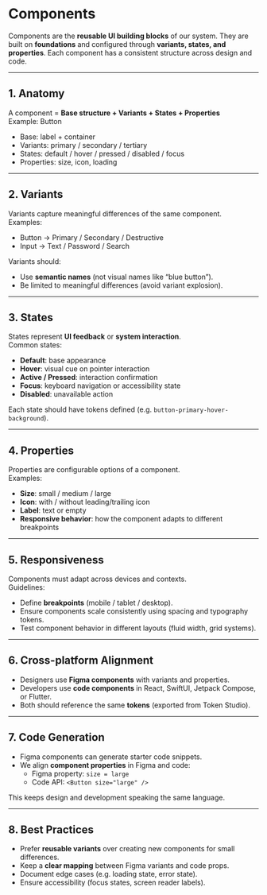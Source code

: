 # Components

Components are the **reusable UI building blocks** of our system. They are built on **foundations** and configured through **variants, states, and properties**. Each component has a consistent structure across design and code.

---

## 1. Anatomy

A component = **Base structure + Variants + States + Properties**  
Example: Button
- Base: label + container
- Variants: primary / secondary / tertiary
- States: default / hover / pressed / disabled / focus
- Properties: size, icon, loading

---

## 2. Variants

Variants capture meaningful differences of the same component.  
Examples:
- Button → Primary / Secondary / Destructive
- Input → Text / Password / Search

Variants should:
- Use **semantic names** (not visual names like “blue button”).  
- Be limited to meaningful differences (avoid variant explosion).

---

## 3. States

States represent **UI feedback** or **system interaction**.  
Common states:
- **Default**: base appearance
- **Hover**: visual cue on pointer interaction
- **Active / Pressed**: interaction confirmation
- **Focus**: keyboard navigation or accessibility state
- **Disabled**: unavailable action

Each state should have tokens defined (e.g. `button-primary-hover-background`).

---

## 4. Properties

Properties are configurable options of a component.  
Examples:
- **Size**: small / medium / large
- **Icon**: with / without leading/trailing icon
- **Label**: text or empty
- **Responsive behavior**: how the component adapts to different breakpoints

---

## 5. Responsiveness

Components must adapt across devices and contexts.  
Guidelines:
- Define **breakpoints** (mobile / tablet / desktop).  
- Ensure components scale consistently using spacing and typography tokens.  
- Test component behavior in different layouts (fluid width, grid systems).

---

## 6. Cross-platform Alignment

- Designers use **Figma components** with variants and properties.  
- Developers use **code components** in React, SwiftUI, Jetpack Compose, or Flutter.  
- Both should reference the same **tokens** (exported from Token Studio).  

---

## 7. Code Generation

- Figma components can generate starter code snippets.  
- We align **component properties** in Figma and code:
  - Figma property: `size = large`  
  - Code API: `<Button size="large" />`

This keeps design and development speaking the same language.

---

## 8. Best Practices

- Prefer **reusable variants** over creating new components for small differences.  
- Keep a **clear mapping** between Figma variants and code props.  
- Document edge cases (e.g. loading state, error state).  
- Ensure accessibility (focus states, screen reader labels).  
